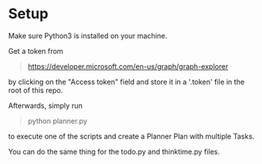 # Setup

Make sure Python3 is installed on your machine.

Get a token from

> https://developer.microsoft.com/en-us/graph/graph-explorer

by clicking on the "Access token" field and store it in a '.token' file in the root of this repo.

Afterwards, simply run 

> python planner.py

to execute one of the scripts and create a Planner Plan with multiple Tasks.

You can do the same thing for the todo.py and thinktime.py files.